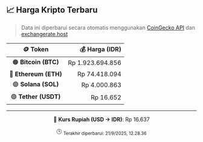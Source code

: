 

<!-- HARGA_KRIPTO -->
## 📈 Harga Kripto Terbaru

> Data ini diperbarui secara otomatis menggunakan [CoinGecko API](https://www.coingecko.com/) dan [exchangerate.host](https://exchangerate.host/)

<div align="center">

| 🪙 Token | 💰 Harga (IDR) |
|:------:|---------------:|
| 🟠 **Bitcoin (BTC)**   | Rp 1.923.694.856 |
| 🔵 **Ethereum (ETH)**  | Rp 74.418.094 |
| 🟣 **Solana (SOL)**    | Rp 4.000.863 |
| 🟢 **Tether (USDT)**   | Rp 16.652 |

---

💱 **Kurs Rupiah (USD → IDR)**: Rp 16.637

🕒 <sub>Terakhir diperbarui: 21/9/2025, 12.28.36</sub>

</div>
<!-- /HARGA_KRIPTO -->